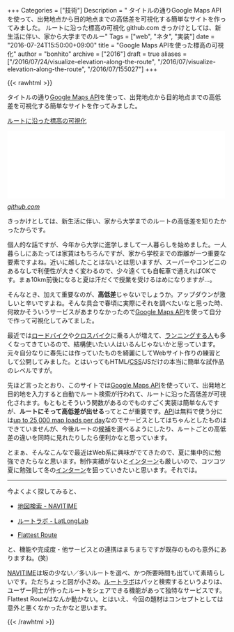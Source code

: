 +++
Categories = ["技術"]
Description = " タイトルの通りGoogle Maps APIを使って、出発地点から目的地点までの高低差を可視化する簡単なサイトを作ってみました。  ルートに沿った標高の可視化  github.com  きっかけとしては、新生活に伴い、家から大学までのルー"
Tags = ["web", "ネタ", "実装"]
date = "2016-07-24T15:50:00+09:00"
title = "Google Maps APIを使った標高の可視化"
author = "bonhito"
archive = ["2016"]
draft = true
aliases = ["/2016/07/24/visualize-elevation-along-the-route", "/2016/07/visualize-elevation-along-the-route", "/2016/07/155027"]
+++

{{< rawhtml >}}
<body>
<p>タイトルの通り<a class="keyword" href="http://d.hatena.ne.jp/keyword/Google%20Maps%20API">Google Maps API</a>を使って、出発地点から目的地点までの高低差を可視化する簡単なサイトを作ってみました。</p>

<p><a href="https://piyo56.github.io/elevation/">ルートに沿った標高の可視化</a></p>

<p><iframe src="//hatenablog-parts.com/embed?url=https%3A%2F%2Fgithub.com%2Fpiyo56%2Felevation" title="piyo56/elevation" class="embed-card embed-webcard" scrolling="no" frameborder="0" style="display: block; width: 100%; height: 155px; max-width: 500px; margin: 10px 0px;"></iframe><cite class="hatena-citation"><a href="https://github.com/piyo56/elevation">github.com</a></cite></p>

<p>きっかけとしては、新生活に伴い、家から大学までのルートの高低差を知りたかったからです。</p>

<p>個人的な話ですが、今年から大学に進学しまして一人暮らしを始めました。一人暮らしにあたっては家賃はもちろんですが、家から学校までの距離が一つ重要な要素ですよね。近いに越したことはないとは思いますが、スーパーやコンビニのあるなしで利便性が大きく変わるので、少々遠くても自転車で通えればOKです。まぁ10km前後になると夏は汗だくで授業を受けるはめになりますが...。</p>

<p>そんなとき、加えて重要なのが、<b>高低差</b>じゃないでしょうか。アップダウンが激しいと辛いですよね。そんな具合で春頃に実際にそれを調べたいなと思った時、何故かそういうサービスがあまりなかったので<a class="keyword" href="http://d.hatena.ne.jp/keyword/Google%20Maps%20API">Google Maps API</a>を使って自分で作って可視化してみてました。</p>

<p>最近では<a class="keyword" href="http://d.hatena.ne.jp/keyword/%A5%ED%A1%BC%A5%C9%A5%D0%A5%A4%A5%AF">ロードバイク</a>や<a class="keyword" href="http://d.hatena.ne.jp/keyword/%A5%AF%A5%ED%A5%B9%A5%D0%A5%A4%A5%AF">クロスバイク</a>に乗る人が増えて、<a href="http://gihyo.jp/book/pickup/2016/0047">ランニングする人</a>も多くなってきているので、結構使いたい人はいるんじゃないかと思っています。元々自分なりに春先には作っていたものを綺麗にしてWebサイト作りの練習として公開してみました。とはいってもHTML/<a class="keyword" href="http://d.hatena.ne.jp/keyword/CSS">CSS</a>/JSだけの本当に簡単な試作品のレベルですが。</p>

<p>先ほど言ったとおり、このサイトでは<a class="keyword" href="http://d.hatena.ne.jp/keyword/Google%20Maps%20API">Google Maps API</a>を使っていて、出発地と目的地を入力すると自動でルート検索が行われて、ルートに沿った高低差が可視化されます。もともとそういう関数があるのでものすごく実装は簡単なんですが、<b>ルートにそって高低差が出せる</b>ってとこが重要です。<a class="keyword" href="http://d.hatena.ne.jp/keyword/API">API</a>は無料で使う分には<a href="https://developers.google.com/maps/pricing-and-plans/#details">up to 25,000 map loads per day</a>なのでサービスとしてはちゃんとしたものはできていませんが、今後ルートの<a class="keyword" href="http://d.hatena.ne.jp/keyword/%B8%F5%CA%E4">候補</a>を選べるようにしたり、ルートごとの高低差の違いを同時に見れたりしたら便利かなと思っています。</p>

<p>とまぁ、そんなこんなで最近はWeb系に興味がでてきたので、夏に集中的に勉強できたらなと思います。制作実績がないと<a class="keyword" href="http://d.hatena.ne.jp/keyword/%A5%A4%A5%F3%A5%BF%A1%BC%A5%F3">インターン</a>も厳しいので、コツコツ夏に勉強して冬の<a class="keyword" href="http://d.hatena.ne.jp/keyword/%A5%A4%A5%F3%A5%BF%A1%BC%A5%F3">インターン</a>を狙っていきたいと思います。それでは。</p>

<hr>

<p>今よくよく探してみると、</p>

<ul>
<li><p><a href="http://www.navitime.co.jp/maps/routeResult?start=%7b%22node%22%3a%2200006668%22%2c%22lon%22%3a503160751%2c%22name%22%3a%22%E6%9D%B1%E4%BA%AC%22%2c%22road-type%22%3a%22default%22%2c%22lat%22%3a128451742%7d&amp;start-time=2016-07-24T15%3a26%3a16&amp;goal=%7b%22node%22%3a%2200004254%22%2c%22lon%22%3a502922413%2c%22name%22%3a%22%E6%96%B0%E5%AE%BF%22%2c%22road-type%22%3a%22default%22%2c%22lat%22%3a128482502%7d&amp;bicycle=only.multi.turn">地図検索 - NAVITIME</a></p></li>
<li><p><a href="http://latlonglab.yahoo.co.jp/route/">ルートラボ - LatLongLab</a></p></li>
<li><p><a href="https://www.flattestroute.com/">Flattest Route</a></p></li>
</ul>


<p>と、機能や完成度・他サービスとの連携はまちまちですが既存のものも意外にありますね。(笑)</p>

<p><a class="keyword" href="http://d.hatena.ne.jp/keyword/NAVITIME">NAVITIME</a>は坂の少ない／多いルートを選べ、かつ所要時間も出ていて素晴らしいです。ただちょっと図が小さめ。<a class="keyword" href="http://d.hatena.ne.jp/keyword/%A5%EB%A1%BC%A5%C8%A5%E9%A5%DC">ルートラボ</a>はパッと検索するというよりは、ユーザー同士が作ったルートをシェアできる機能があって独特なサービスです。Flattest Routeはなんか動かない。とはいえ、今回の題材はコンセプトとしては意外と悪くなかったかなと思います。</p>
</body>
{{< /rawhtml >}}
